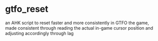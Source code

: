 # gtfo_reset
an AHK script to reset faster and more consistently in GTFO the game, made consistent through reading the actual in-game cursor position and adjusting accordingly through lag
